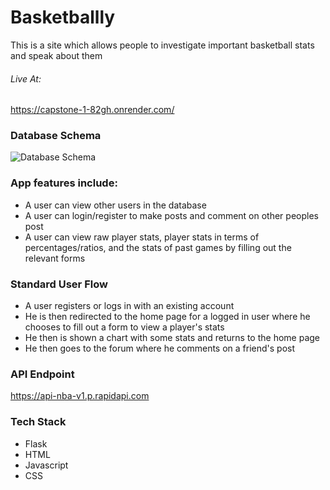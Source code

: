 # Basketballly

This is a site which allows people to investigate important basketball stats and speak about them

###### Live At:

https://capstone-1-82gh.onrender.com/

### Database Schema
![Database Schema](https://github.com/NoahMekonnen/Basketballly/blob/main/DatabaseDiagram.jpg?raw=true)

### App features include:

* A user can view other users in the database
* A user can login/register to make posts and comment on other peoples post
* A user can view raw player stats, player stats in terms of percentages/ratios, and the stats of past games by filling out the relevant forms

### Standard User Flow

* A user registers or logs in with an existing account
* He is then redirected to the home page for a logged in user where he chooses to fill out a form to view a player's stats
* He then is shown a chart with some stats and returns to the home page
* He then goes to the forum where he comments on a friend's post

### API Endpoint

 https://api-nba-v1.p.rapidapi.com

### Tech Stack

* Flask
* HTML
* Javascript
* CSS